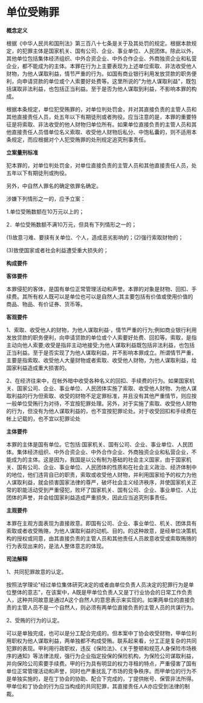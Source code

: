 # 单位受贿罪

 

**概念定义**

根据《中华人民共和国刑法》第三百八十七条是关于及其处罚的规定。根据本款规定，的犯罪主体是国家机关、国有公司、企业、事业单位、人民团体。除此以外，其他单位包括集体经济组织、中外合资企业、中外合作企业、外商独资企业和私营企业，都不能成为的主体。本罪在行为上主要表现为上述单位索取、非法收受他人财物，为他人谋取利益，情节严重的行为。如国有商业银行利用发放贷款的职务便利，向申请贷款的单位或个人索要好处费等。这里所说的"为他人谋取利益"，既包括谋取非法利益，也包括正当利益。至于是否为他人谋取到利益，不影响本罪的构成。

根据本条规定，单位犯受贿罪的，对单位判处罚金，并对其直接负责的主管人员和其他直接责任人员，处五年以下有期徒刑或者拘役。应当注意的是，本罪的重要特征是将索取、非法收受的他人财物归单位所有。如果单位直接负责的主管人员和其他直接责任人员借单位名义索取、收受他人财物后私分、中饱私囊的，则不适用本条规定，而应根据对个人犯受贿罪的处刑规定追究刑事责任。

**立案量刑标准**

犯本罪的，对单位判处罚金，对单位直接负责的主管人员和其他直接责任人员，处五年以下有期徒刑或拘役。

另外，中自然人罪名的确定依罪名确定。

涉嫌下列情形之一的，应予立案：

1.单位受贿数额在10万元以上的；

2．单位受贿数额不满10万元，但具有下列情形之一的；

(1)故意刁难、要挟有关单位、个人，造成恶劣影响的；(2)强行索取财物的；

(3)致使国家或者社会利益遭受重大损失的；

**构成要件**

**客体要件**

本罪侵犯的客体，是国有单位正常管理活动和声誉。本罪的对象是财物、回扣、手续费。其所有权人既可以是单位也可以是自然人;其主要包括有价值或使用价值的商品、物品、有价证券、货币等。

**客观要件**

1、索取、收受他人的财物，为他人谋取利益·，情节严重的行为;例如商业银行利用发放贷款的职务便利，向申请贷款的单位或个人索要好处费、回扣等。索取，是指主动向他人索要;收受是指非主动地接受;为他人谋取利益既包括非法利益，也包括正当利益。至于是否实现了为他人谋取利益，并不影响本罪成立。所谓情节严重，主要是指索取、收受他人大量财物或者索取、收受他人财物，为他人谋取利益，给国家利益造成重大损害的。

2、在经济往来中，在帐外暗中收受各种名义的回扣、手续费的行为。如果国家机关、国家公司、企业、事业单位、人民团体实施了索取、收受他人财物、为他人谋取利益的行为但索取、收受的财物不足定罪标准，并且没有其他严重情节，则应按一般单位受贿行为对待，不宜按犯罪处理。另外，对于实施了索取、收受他人财物的行为，但没有为他人谋取利益的，也不宜按犯罪论处。对于收受回扣和手续费在帐上记载的，也不宜以犯罪论处 

**主体要件**

本罪的主体是国有单位。它包括:国家机关、国有公司、企业、事业单位、人民团体。集体经济组织、中外合资企业、中外合作企业、外商独资企业和私营企业，不能成为的主体。这是因为，我国是以公有制为基础的社会主义国家，由于国家机关、国有公司、企业、事业单位、人民团体的性质和在社会主义政治、经济体制中的地位，他们违背自已的职责，索取或收受他人财物，并利用国家给予的权力为他人谋取利益，就会损害国家法律的尊严，破坏社会主义经济秩序，并使国家机关正常的职能活动受到严重侵犯，败坏了国家机关、国有公司、企业、事业单位、人比团体的声誉，并会给国家利益造成严重损失，因此应当追究刑事责任。 

**主观要件**

本罪在主观方面表现为直接故意。即国有公司、企业、事业单位、机关、团体具有索取或者收受贿赂，为他人谋取利益的动机、目的。的这种故意，是经单位决策机构的授权或同意，由其直接负责的主管人员和其他责任人员故意收受或索取贿赂的行为表现出来的，是法人整体意志的体现。

**司法解释**

1、共同犯罪故意的认定。

按照法学理论"经过单位集体研究决定的或者由单位负责人员决定的犯罪行为是单位整体的意志"，在该案中，A既是甲单位负责人又是丁行业协会的日常工作负责人，这种共同故意是通过A这个自然人的意思表示来实现的。如果两单位的直接负责的主管人员不是一个自然人，则必须有两单位直接负责的主管人员的共谋行为。

2、受贿的行为的认定。

可以是单独完成，也可以是分工配合完成的。但本案中丁协会收受财物，甲单位利用职权为他人谋取利益，两单独都不构成受贿。联系起来看，分工正是复杂的共同犯罪的表现。甲利用行政职权，违反《保险法》、《关于整顿和规范人身保险市场秩序的通知》等法律法规，强行为企业指定投保的保险机构，为保险公司谋取利益，并向保险公司索要手续费。甲的行为具有明显的权力寻租的特点，严重侵害了国有单位正常管理活动和声誉，同时也严重扰乱了市场的竞争秩序。而甲单位的行为不是单独实施的，是在丁协会的协助、配合下完成的，丁提供帐号、保管非法所得。甲单位和丁协会的行为应当构成的共同犯罪，其直接责任人A亦应受到法律的制裁。